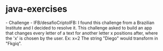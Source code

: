 # java-exercises

<en>
 - Challenge - IFB/desafioCriptoIFB:
   I found this challenge from a Brazilian Institute and I decided to resolve it.   
   This challenge asked to build an app that changes every letter of a text for another letter x positions after, where the 'x' is chosen by the user.
   Ex:   x=2
   The string "Diego" would transform in "Fkgiq".
